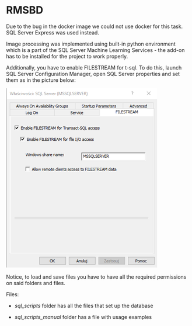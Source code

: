 # RMSBD

Due to the bug in the docker image we could not use docker for this task. SQL Server Express was used instead. 

Image processing was implemented using built-in python environment which is a part of the SQL Server Machine Learning Services - the add-on has to be installed for the project to work properly. 

Additionally, you have to enable FILESTREAM for t-sql. To do this, launch SQL Server Configuration Manager, open SQL Server properties and set them as in the picture below:

![SQL Server properties](properties.png)

Notice, to load and save files you have to have all the required permissions on said folders and files.  


Files:
* _sql_scripts_ folder has all the files that set up the database

* _sql_scripts_manual_ folder has a file with usage examples

